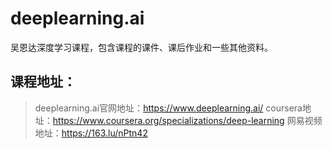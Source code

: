 # deeplearning.ai

吴恩达深度学习课程，包含课程的课件、课后作业和一些其他资料。

## 课程地址：
>deeplearning.ai官网地址：https://www.deeplearning.ai/
>coursera地址：https://www.coursera.org/specializations/deep-learning
>网易视频地址：https://163.lu/nPtn42

